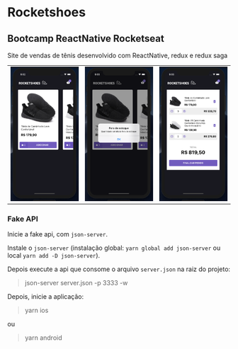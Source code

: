 # Rocketshoes

## Bootcamp ReactNative Rocketseat

Site de vendas de tênis desenvolvido com ReactNative, redux e redux saga

<table>
  <tr>
    <td><img src="https://raw.githubusercontent.com/Domeniqque/rocketshoes-react-native/master/docs/home.png" width="250"/></td>
    <td><img src="https://raw.githubusercontent.com/Domeniqque/rocketshoes-react-native/master/docs/home_alert.png" width="250"/></td>
    <td><img src="https://raw.githubusercontent.com/Domeniqque/rocketshoes-react-native/master/docs/cart.png" width="250"/></td>
  </tr>
</table>

### Fake API

Inicie a fake api, com `json-server`.

Instale o `json-server` (instalação global: `yarn global add json-server` ou local `yarn add -D json-server`).

Depois execute a api que consome o arquivo `server.json` na raiz do projeto:

> json-server server.json -p 3333 -w

Depois, inicie a aplicação:

> yarn ios

ou

> yarn android
